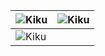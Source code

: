 | ![Kiku](docs/snapshot/home.jpeg)        | ![Kiku](docs/snapshot/sub.jpeg) |
| --------------------------------------- | --------------------------------------- |
| ![Kiku](docs/snapshot/user-center.jpeg) |                                         |

